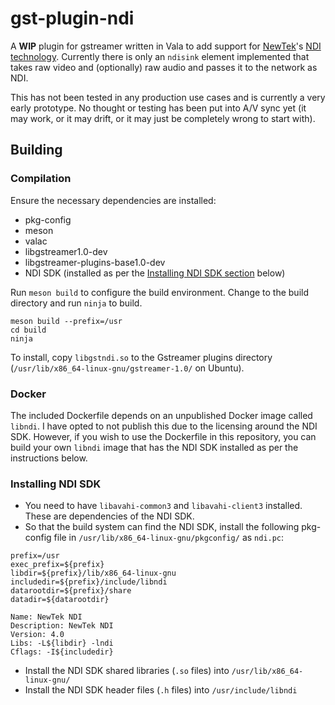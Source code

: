 # gst-plugin-ndi

A **WIP** plugin for gstreamer written in Vala to add support for [NewTek](https://www.newtek.com/)'s [NDI technology](https://ndi.tv/). Currently there is only an `ndisink` element implemented that takes raw video and (optionally) raw audio and passes it to the network as NDI.

This has not been tested in any production use cases and is currently a very early prototype. No thought or testing has been put into A/V sync yet (it may work, or it may drift, or it may just be completely wrong to start with).

## Building
### Compilation
Ensure the necessary dependencies are installed:
* pkg-config 
* meson 
* valac 
* libgstreamer1.0-dev 
* libgstreamer-plugins-base1.0-dev
* NDI SDK (installed as per the [Installing NDI SDK section](#installing-ndi-sdk) below)

Run `meson build` to configure the build environment. Change to the build directory and run `ninja` to build.
```
meson build --prefix=/usr
cd build
ninja
```

To install, copy `libgstndi.so` to the Gstreamer plugins directory (`/usr/lib/x86_64-linux-gnu/gstreamer-1.0/` on Ubuntu).

### Docker
The included Dockerfile depends on an unpublished Docker image called `libndi`. I have opted to not publish this due to the licensing around the NDI SDK. However, if you wish to use the Dockerfile in this repository, you can build your own `libndi` image that has the NDI SDK installed as per the instructions below.

### Installing NDI SDK
* You need to have `libavahi-common3` and `libavahi-client3` installed. These are dependencies of the NDI SDK.
* So that the build system can find the NDI SDK, install the following pkg-config file in `/usr/lib/x86_64-linux-gnu/pkgconfig/` as `ndi.pc`:
```
prefix=/usr
exec_prefix=${prefix}
libdir=${prefix}/lib/x86_64-linux-gnu
includedir=${prefix}/include/libndi
datarootdir=${prefix}/share
datadir=${datarootdir}

Name: NewTek NDI
Description: NewTek NDI
Version: 4.0
Libs: -L${libdir} -lndi
Cflags: -I${includedir}
```
* Install the NDI SDK shared libraries (`.so` files) into `/usr/lib/x86_64-linux-gnu/`
* Install the NDI SDK header files (`.h` files) into `/usr/include/libndi`
